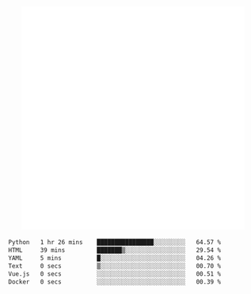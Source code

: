 <div align="center">
    <a href="https://konst.fish">
        <img src="https://raw.githubusercontent.com/konstfish/konstfish/master/fish.svg" alt="Logo" width="450"/>
    </a>
</div>

<!--START_SECTION:waka-->

```text
Python   1 hr 26 mins    ████████████████░░░░░░░░░   64.57 %
HTML     39 mins         ███████▒░░░░░░░░░░░░░░░░░   29.54 %
YAML     5 mins          █░░░░░░░░░░░░░░░░░░░░░░░░   04.26 %
Text     0 secs          ▒░░░░░░░░░░░░░░░░░░░░░░░░   00.70 %
Vue.js   0 secs          ░░░░░░░░░░░░░░░░░░░░░░░░░   00.51 %
Docker   0 secs          ░░░░░░░░░░░░░░░░░░░░░░░░░   00.39 %
```

<!--END_SECTION:waka-->
